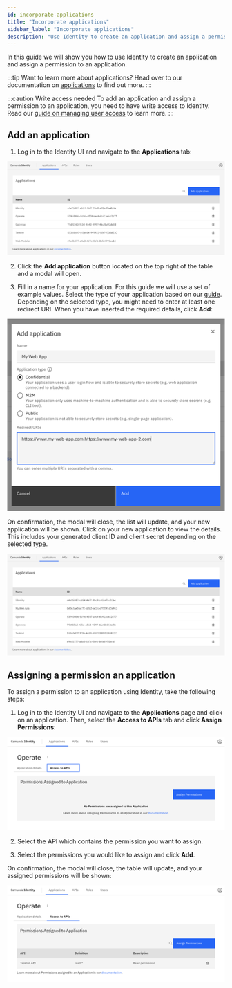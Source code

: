 ```yaml
---
id: incorporate-applications
title: "Incorporate applications"
sidebar_label: "Incorporate applications"
description: "Use Identity to create an application and assign a permission to an application."
---
```


In this guide we will show you how to use Identity to create an application and assign a permission to an application.

:::tip Want to learn more about applications?
Head over to our documentation on [applications](/self-managed/concepts/access-control/applications.md) to find out more.
:::

:::caution Write access needed
To add an application and assign a permission to an application, you need to have write access to Identity.
Read our [guide on managing user access](/self-managed/identity/user-guide/authorizations/managing-user-access.md) to learn more.
:::

## Add an application

1. Log in to the Identity UI and navigate to the **Applications** tab:

![add-application-tab](../img/add-application-tab.png)

2. Click the **Add application** button located on the top right of the table and a modal will open.

3. Fill in a name for your application. For this guide we will use a set of example values.
   Select the type of your application based on our [guide](/self-managed/concepts/access-control/applications.md#types-of-applications).
   Depending on the selected type, you might need to enter at least one redirect URI. When you have inserted the required
   details, click **Add**:

![add-application-modal-2](../img/add-application-modal-2.png)

On confirmation, the modal will close, the list will update, and your new application will be shown. Click on your new application to view the details. This includes your generated client ID
and client secret depending on the selected [type](/self-managed/concepts/access-control/applications.md#types-of-applications).

![add-application-refreshed-table](../img/add-application-refreshed-table.png)

## Assigning a permission an application

To assign a permission to an application using Identity, take the following steps:

1. Log in to the Identity UI and navigate to the **Applications** page and click on an application. Then, select the **Access to APIs** tab and click **Assign Permissions**:

![assign-a-permission-application-tab](../img/assign-a-permission-application-tab.png)

2. Select the API which contains the permission you want to assign.

3. Select the permissions you would like to assign and click **Add**.

On confirmation, the modal will close, the table will update, and your assigned permissions will be shown:

![assign-a-permission-application-refreshed-table](../img/assign-a-permission-application-refreshed-table.png)
